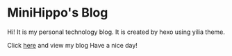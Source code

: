 # MiniHippo's Blog
  
Hi! It is my personal technology blog.
It is created by hexo using yilia theme.

Click [here](http://minihippo.github.io) and view my blog
Have a nice day! 
